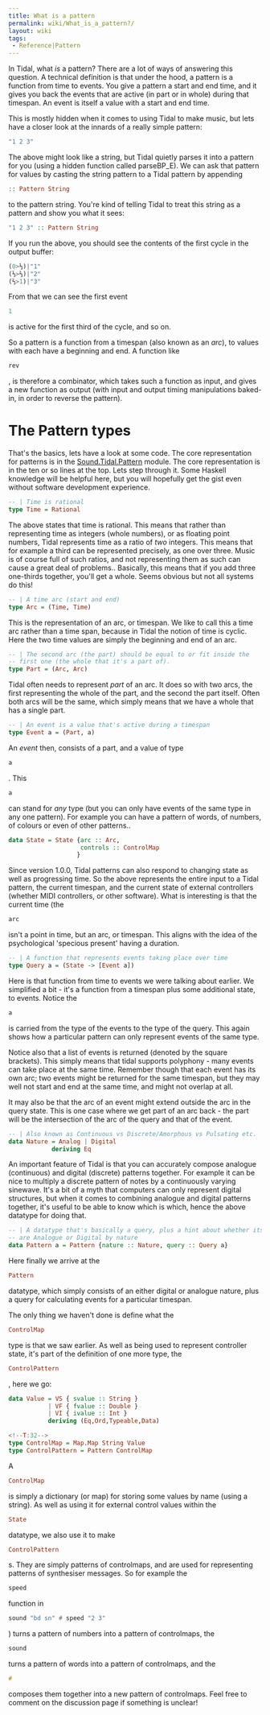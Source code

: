 ```yaml
---
title: What is a pattern
permalink: wiki/What_is_a_pattern?/
layout: wiki
tags:
 - Reference|Pattern
---
```


In Tidal, what *is* a pattern? There are a lot of ways of
answering this question. A technical definition is that under the hood,
a pattern is a function from time to events. You give a pattern a start
and end time, and it gives you back the events that are active (in part
or in whole) during that timespan. An event is itself a value with a
start and end time.

This is mostly hidden when it comes to using Tidal to make music, but
lets have a closer look at the innards of a really simple pattern:

``` Haskell
"1 2 3"
```

The above might look like a string, but Tidal quietly parses it into a
pattern for you (using a hidden function called parseBP_E). We can ask
that pattern for values by casting the string pattern to a Tidal pattern
by appending

``` Haskell
:: Pattern String
```

to the pattern string. You're kind of telling Tidal to treat this string
as a pattern and show you what it sees:

``` Haskell
"1 2 3" :: Pattern String
```

If you run the above, you should see the contents of the first cycle in
the output buffer:

``` Haskell
(0>⅓)|"1"
(⅓>⅔)|"2"
(⅔>1)|"3"
```

From that we can see the first event

``` Haskell
1
```

is active for the first third of the cycle, and so on.

So a pattern is a function from a timespan (also known as an *arc*), to
values with each have a beginning and end. A function like

``` Haskell
rev
```

, is therefore a combinator, which takes such a function as input, and
gives a new function as output (with input and output timing
manipulations baked-in, in order to reverse the pattern).

# The Pattern types

That's the basics, lets have a look at some code. The core
representation for patterns is in the
[Sound.Tidal.Pattern](https://github.com/tidalcycles/Tidal/blob/master/src/Sound/Tidal/Pattern.hs)
module. The core representation is in the ten or so lines at the top.
Lets step through it. Some Haskell knowledge will be helpful here, but
you will hopefully get the gist even without software development
experience.

``` Haskell
-- | Time is rational
type Time = Rational
```

The above states that time is rational. This means that rather than
representing time as integers (whole numbers), or as floating point
numbers, Tidal represents time as a ratio of *two* integers. This means
that for example a third can be represented precisely, as one over
three. Music is of course full of such ratios, and not representing them
as such can cause a great deal of problems.. Basically, this means that
if you add three one-thirds together, you'll get a whole. Seems obvious
but not all systems do this!

``` Haskell
-- | A time arc (start and end)
type Arc = (Time, Time)
```

This is the representation of an arc, or timespan. We like to call this
a time arc rather than a time span, because in Tidal the notion of time
is cyclic. Here the two time values are simply the beginning and end of
an arc.

``` Haskell
-- | The second arc (the part) should be equal to or fit inside the
-- first one (the whole that it's a part of).
type Part = (Arc, Arc)
```

Tidal often needs to represent *part* of an arc. It does so with two
arcs, the first representing the whole of the part, and the second the
part itself. Often both arcs will be the same, which simply means that
we have a whole that has a single part.

``` Haskell
-- | An event is a value that's active during a timespan
type Event a = (Part, a)
```

An *event* then, consists of a part, and a value of type

``` Haskell
a
```

. This

``` Haskell
a
```

can stand for *any* type (but you can only have events of the same type
in any one pattern). For example you can have a pattern of words, of
numbers, of colours or even of other patterns..

``` Haskell
data State = State {arc :: Arc,
                    controls :: ControlMap
                   }
```

Since version 1.0.0, Tidal patterns can also respond to changing state
as well as progressing time. So the above represents the entire input to
a Tidal pattern, the current timespan, and the current state of external
controllers (whether MIDI controllers, or other software). What is
interesting is that the current time (the

``` Haskell
arc
```

isn't a point in time, but an arc, or timespan. This aligns with the
idea of the psychological 'specious present' having a duration.

``` Haskell
-- | A function that represents events taking place over time
type Query a = (State -> [Event a])
```

Here is that function from time to events we were talking about earlier.
We simplified a bit - it's a function from a timespan plus some
additional state, to events. Notice the

``` Haskell
a
```

is carried from the type of the events to the type of the query. This
again shows how a particular pattern can only represent events of the
same type.

Notice also that a list of events is returned (denoted by the square
brackets). This simply means that tidal supports polyphony - many events
can take place at the same time. Remember though that each event has its
own arc; two events might be returned for the same timespan, but they
may well not start and end at the same time, and might not overlap at
all.

It may also be that the arc of an event might extend outside the arc in
the query state. This is one case where we get part of an arc back - the
part will be the intersection of the arc of the query and that of the
event.

``` Haskell
-- | Also known as Continuous vs Discrete/Amorphous vs Pulsating etc.
data Nature = Analog | Digital
            deriving Eq
```

An important feature of Tidal is that you can accurately compose
analogue (continuous) and digital (discrete) patterns together. For
example it can be nice to multiply a discrete pattern of notes by a
continuously varying sinewave. It's a bit of a myth that computers can
only represent digital structures, but when it comes to combining
analogue and digital patterns together, it's useful to be able to know
which is which, hence the above datatype for doing that.

``` Haskell
-- | A datatype that's basically a query, plus a hint about whether its events
-- are Analogue or Digital by nature
data Pattern a = Pattern {nature :: Nature, query :: Query a}
```

Here finally we arrive at the

``` Haskell
Pattern
```

datatype, which simply consists of an either digital or analogue nature,
plus a query for calculating events for a particular timespan.

The only thing we haven't done is define what the

``` Haskell
ControlMap
```

type is that we saw earlier. As well as being used to represent
controller state, it's part of the definition of one more type, the

``` Haskell
ControlPattern
```

, here we go:

``` Haskell
data Value = VS { svalue :: String }
           | VF { fvalue :: Double }
           | VI { ivalue :: Int }
           deriving (Eq,Ord,Typeable,Data)

<!--T:32-->
type ControlMap = Map.Map String Value
type ControlPattern = Pattern ControlMap
```

A

``` Haskell
ControlMap
```

is simply a dictionary (or map) for storing some values by name (using a
string). As well as using it for external control values within the

``` Haskell
State
```

datatype, we also use it to make

``` Haskell
ControlPattern
```

s\. They are simply patterns of controlmaps, and are used for
representing patterns of synthesiser messages. So for example the

``` Haskell
speed
```

function in

``` Haskell
sound "bd sn" # speed "2 3"
```

) turns a pattern of numbers into a pattern of controlmaps, the

``` Haskell
sound
```

turns a pattern of words into a pattern of controlmaps, and the

``` Haskell
#
```

composes them together into a new pattern of controlmaps. Feel free to
comment on the discussion page if something is unclear!
